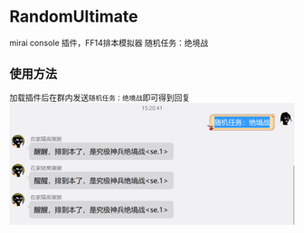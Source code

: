 # RandomUltimate
mirai console 插件，FF14排本模拟器 随机任务：绝境战


## 使用方法
加载插件后在群内发送`随机任务：绝境战`即可得到回复
![preview](pic/Snipaste_2021-11-24_17-09-30.png)
